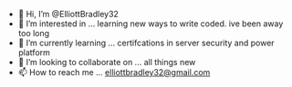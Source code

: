 - 👋 Hi, I’m @ElliottBradley32
- 👀 I’m interested in ... learning new ways to write coded. ive been away too long 
- 🌱 I’m currently learning ... certifcations in server security and power platform 
- 💞️ I’m looking to collaborate on ... all things new 
- 📫 How to reach me ... elliottbradley32@gmail.com

<!---
ElliottBradley32/ElliottBradley32 is a ✨ special ✨ repository because its `README.md` (this file) appears on your GitHub profile.
You can click the Preview link to take a look at your changes.
--->
